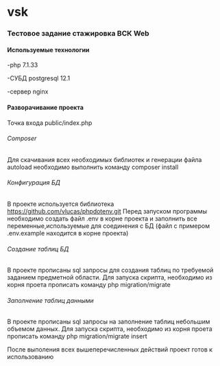 # vsk

<h3>Тестовое задание стажировка ВСК Web </h3>

<h4>Используемые технологии</h4>

-php 7.1.33

-СУБД postgresql 12.1

-сервер nginx

<h4>Разворачивание проекта</h4>

Точка входа public/index.php

<h6>Composer</h6>

Для скачивания всех необходимых библиотек и генерации файла autoload необходимо выполнить команду
composer install

<h6>Конфигурация БД</h6>

В проекте используется библиотека https://github.com/vlucas/phpdotenv.git
Перед запуском программы необходимо создать файл .env в корне проекта и заполнить все переменные,используемые для соединения с БД
(файл с примером .env.example находится в корне проекта)

<h6>Создание таблиц БД</h6>

В проекте прописаны sql запросы для создания таблиц по требуемой заданием предметной области. Для запуска скрипта, необходимо из 
корня проета прописать команду
php migration/migrate

<h6>Заполнение таблиц данными</h6> 

В проекте прописаны sql запросы на заполнение таблиц небольшим объемом данных. Для запуска скрипта, необходимо из 
корня проета прописать команду
php migration/migrate insert

После выполения всех вышеперечисленных действий проект готов к использованию
